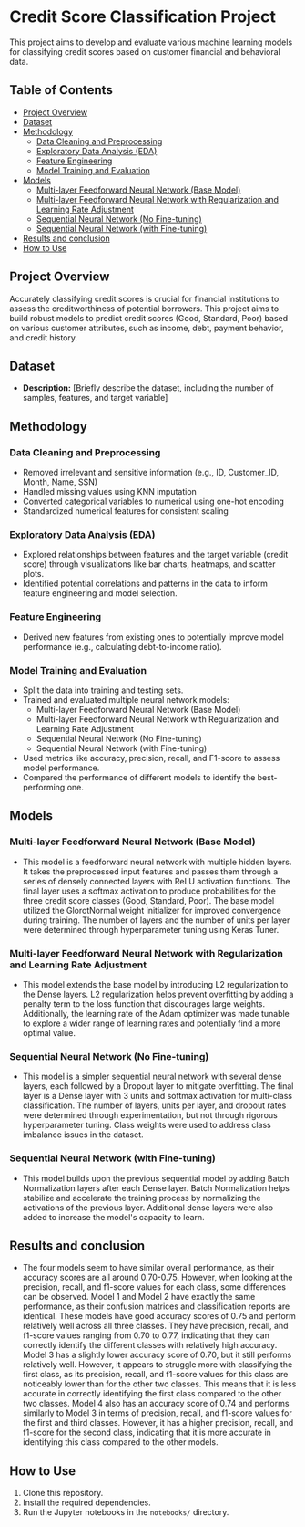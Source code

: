# Credit Score Classification Project

This project aims to develop and evaluate various machine learning models for classifying credit scores based on customer financial and behavioral data.

## Table of Contents

- [Project Overview](#project-overview)
- [Dataset](#dataset)
- [Methodology](#methodology)
    - [Data Cleaning and Preprocessing](#data-cleaning-and-preprocessing)
    - [Exploratory Data Analysis (EDA)](#exploratory-data-analysis-eda)
    - [Feature Engineering](#feature-engineering)
    - [Model Training and Evaluation](#model-training-and-evaluation)
- [Models](#models)
    - [Multi-layer Feedforward Neural Network (Base Model)](#multi-layer-feedforward-neural-network-base-model)
    - [Multi-layer Feedforward Neural Network with Regularization and Learning Rate Adjustment](#multi-layer-feedforward-neural-network-with-regularization-and-learning-rate-adjustment)
    - [Sequential Neural Network (No Fine-tuning)](#sequential-neural-network-no-fine-tuning)
    - [Sequential Neural Network (with Fine-tuning)](#sequential-neural-network-with-fine-tuning)
- [Results and conclusion](#results)
- [How to Use](#how-to-use)


## Project Overview

Accurately classifying credit scores is crucial for financial institutions to assess the creditworthiness of potential borrowers. This project aims to build robust models to predict credit scores (Good, Standard, Poor) based on various customer attributes, such as income, debt, payment behavior, and credit history.

## Dataset

* **Description:** [Briefly describe the dataset, including the number of samples, features, and target variable]


## Methodology

### Data Cleaning and Preprocessing

*   Removed irrelevant and sensitive information (e.g., ID, Customer_ID, Month, Name, SSN)
*   Handled missing values using KNN imputation
*   Converted categorical variables to numerical using one-hot encoding
*   Standardized numerical features for consistent scaling

### Exploratory Data Analysis (EDA)

*   Explored relationships between features and the target variable (credit score) through visualizations like bar charts, heatmaps, and scatter plots.
*   Identified potential correlations and patterns in the data to inform feature engineering and model selection.

### Feature Engineering

*   Derived new features from existing ones to potentially improve model performance (e.g., calculating debt-to-income ratio). 

### Model Training and Evaluation

*   Split the data into training and testing sets.
*   Trained and evaluated multiple neural network models:
    *   Multi-layer Feedforward Neural Network (Base Model)
    *   Multi-layer Feedforward Neural Network with Regularization and Learning Rate Adjustment
    *   Sequential Neural Network (No Fine-tuning)
    *   Sequential Neural Network (with Fine-tuning)
*   Used metrics like accuracy, precision, recall, and F1-score to assess model performance.
*   Compared the performance of different models to identify the best-performing one.

## Models

### Multi-layer Feedforward Neural Network (Base Model)

*   This model is a feedforward neural network with multiple hidden layers. It takes the preprocessed input features and passes them through a series of densely connected layers with ReLU activation functions. The final layer uses a softmax activation to produce probabilities for the three credit score classes (Good, Standard, Poor). The base model utilized the GlorotNormal weight initializer for improved convergence during training. The number of layers and the number of units per layer were determined through hyperparameter tuning using Keras Tuner.

### Multi-layer Feedforward Neural Network with Regularization and Learning Rate Adjustment

*   This model extends the base model by introducing L2 regularization to the Dense layers. L2 regularization helps prevent overfitting by adding a penalty term to the loss function that discourages large weights. Additionally, the learning rate of the Adam optimizer was made tunable to explore a wider range of learning rates and potentially find a more optimal value.

### Sequential Neural Network (No Fine-tuning)

*   This model is a simpler sequential neural network with several dense layers, each followed by a Dropout layer to mitigate overfitting. The final layer is a Dense layer with 3 units and softmax activation for multi-class classification. The number of layers, units per layer, and dropout rates were determined through experimentation, but not through rigorous hyperparameter tuning. Class weights were used to address class imbalance issues in the dataset.

### Sequential Neural Network (with Fine-tuning)

*   This model builds upon the previous sequential model by adding Batch Normalization layers after each Dense layer. Batch Normalization helps stabilize and accelerate the training process by normalizing the activations of the previous layer. Additional dense layers were also added to increase the model's capacity to learn.

## Results and conclusion

*   The four models seem to have similar overall performance, as their accuracy scores are all around 0.70-0.75. However, when looking at the precision, recall, and f1-score values for each class, some differences can be observed.
Model 1 and Model 2 have exactly the same performance, as their confusion matrices and classification reports are identical. These models have good accuracy scores of 0.75 and perform relatively well across all three classes. They have precision, recall, and f1-score values ranging from 0.70 to 0.77, indicating that they can correctly identify the different classes with relatively high accuracy.
Model 3 has a slightly lower accuracy score of 0.70, but it still performs relatively well. However, it appears to struggle more with classifying the first class, as its precision, recall, and f1-score values for this class are noticeably lower than for the other two classes. This means that it is less accurate in correctly identifying the first class compared to the other two classes.
Model 4 also has an accuracy score of 0.74 and performs similarly to Model 3 in terms of precision, recall, and f1-score values for the first and third classes. However, it has a higher precision, recall, and f1-score for the second class, indicating that it is more accurate in identifying this class compared to the other models.


## How to Use

1.  Clone this repository.
2.  Install the required dependencies.
3.  Run the Jupyter notebooks in the `notebooks/` directory.

